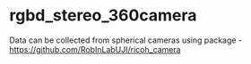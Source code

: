 # rgbd_stereo_360camera
Data can be collected from spherical cameras using package - https://github.com/RobInLabUJI/ricoh_camera 
